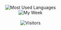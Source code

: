 <p align="center">
<img alt="Most Used Languages" src="https://github-readme-stats.vercel.app/api/top-langs/?username=Strrobez&layout=compact&hide_border=true&langs_count=999&theme=dark">
 <br/>
<img alt="My Week" src="https://github-readme-stats.vercel.app/api/wakatime?custom_title=My Week&username=Strobez&layout=compact&hide_border=true&theme=dark&v=2"/>
 <br/>
 <br/>
 <img alt="Visitors" src="https://visitor-badge.laobi.icu/badge?page_id=Strrobez"/>
</p>

